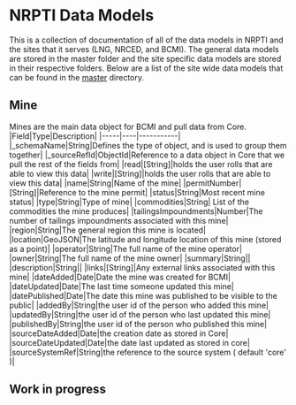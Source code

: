 # NRPTI Data Models
This is a collection of documentation of all of the data models in NRPTI and the sites that it serves (LNG, NRCED, and BCMI). The general data models are stored in the master folder and the site specific data models are stored in their respective folders. Below are a list of the site wide data models that can be found in the [master](https://github.com/bcgov/NRPTI/tree/master/api/src/models/master) directory.
## Mine
Mines are the main data object for BCMI and pull data from Core.
|Field|Type|Description|
|-----|----|-----------|
|_schemaName|String|Defines the type of object, and is used to group them together|
|_sourceRefId|ObjectId|Reference to a data object in Core that we pull the rest of the fields from|
|read|[String]|holds the user rolls that are able to view this data|
|write|[String]|holds the user rolls that are able to view this data|
|name|String|Name of the mine|
|permitNumber|[String]|Reference to the mine permit|
|status|String|Most recent mine status|
|type|String|Type of mine|
|commodities|String| List of the commodities the mine produces|
|tailingsImpoundments|Number|The number of tailings impoundments associated with this mine|
|region|String|The general region this mine is located|
|location|GeoJSON|The latitude and longitude location of this mine (stored as a point)|
|operator|String|The full name of the mine operator|
|owner|String|The full name of the mine owner|
|summary|String||
|description|String||
|links|[String]|Any external links associated with this mine|
|dateAdded|Date|Date the mine was created for BCMI|
|dateUpdated|Date|The last time someone updated this mine|
|datePublished|Date|The date this mine was published to be visible to the public|
|addedBy|String|the user id of the person who added this mine|
|updatedBy|String|the user id of the person who last updated this mine|
|publishedBy|String|the user id of the person who published this mine|
|sourceDateAdded|Date|the creation date as stored in Core|
|sourceDateUpdated|Date|the date last updated as stored in core|
|sourceSystemRef|String|the reference to the source system ( default 'core' )|

## Work in progress